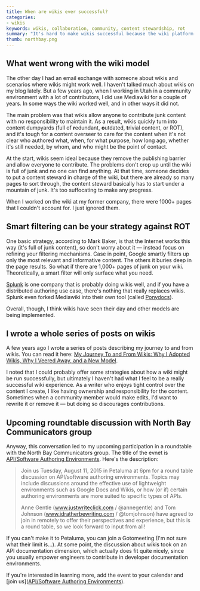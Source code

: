 ```yaml
---
title: When are wikis ever successful?
categories:
- wikis
keywords: wikis, collaboration, community, content stewardship, rot
summary: "It's hard to make wikis successful because the wiki platform doesn't instill contributors with a sense of ownership with the content they create. As a result, wikis often become full of redundant, outdated, and trivial content. I'll share my lessons learned with wikis during a roundtable discussion with the North Bay Communicators group on August 11."
thumb: northbay.png
---
```


## What went wrong with the wiki model
The other day I had an email exchange with someone about wikis and scenarios where wikis might work well. I haven't talked much about wikis on my blog lately. But a few years ago, when I working in Utah in a community environment with a lot of contributors, I did use Mediawiki for a couple of years. In some ways the wiki worked well, and in other ways it did not. 

The main problem was that wikis allow anyone to contribute junk content with no responsibility to maintain it. As a result, wikis quickly turn into content dumpyards (full of **r**edundant, **o**utdated, **t**rivial content, or ROT), and it's tough for a content overseer to care for the content when it's not clear who authored what, when, for what purpose, how long ago, whether it's still needed, by whom, and who might be the point of contact.

At the start, wikis seem ideal because they remove the publishing barrier and allow everyone to contribute. The problems don't crop up until the wiki is full of junk and no one can find anything. At that time, someone decides to put a content steward in charge of the wiki, but there are already so many pages to sort through, the content steward basically has to start under a mountain of junk. It's too suffocating to make any progress.

When I worked on the wiki at my former company, there were 1000+ pages that I couldn't account for. I just ignored them. 

## Smart filtering can be your strategy against ROT
One basic strategy, according to Mark Baker, is that the Internet works this way (it's full of junk content), so don't worry about it &mdash; instead focus on refining your filtering mechanisms. Case in point, Google smartly filters up only the most relevant and informative content. The others it buries deep in the page results. So what if there are 1,000+ pages of junk on your wiki. Theoretically, a smart filter will only surface what you need. 

[Splunk](http://docs.splunk.com/Documentation/Splunk) is one company that is probably doing wikis well, and if you have a distributed authoring use case, there's nothing that really replaces wikis. Splunk even forked Mediawiki into their own tool (called [Ponydocs](http://docs.splunk.com/Documentation/Ponydocs/1.0/Content/WhatisPonydocs)).

Overall, though, I think wikis have seen their day and other models are being implemented.

## I wrote a whole series of posts on wikis
A few years ago I wrote a series of posts describing my journey to and from wikis. You can read it here: [My Journey To and From Wikis: Why I Adopted Wikis, Why I Veered Away, and a New Model](https://idratherbewriting.com/2012/06/11/essay-my-journey-to-and-from-wikis-why-i-adopted-wikis-why-i-veered-away-from-them-and-a-new-model-for-collaboration/).

I noted that I could probably offer some strategies about how a wiki might be run successfully, but ultimately I haven't had what I feel to be a really successful wiki experience. As a writer who enjoys tight control over the content I create, I like having ownership and responsibility for the content. Sometimes when a community member would make edits, I'd want to rewrite it or remove it &mdash; but doing so discourages contributions.

## Upcoming roundtable discussion with North Bay Communicators group
Anyway, this conversation led to my upcoming participation in a roundtable with the North Bay Communicators group. The title of the evnet is [API/Software Authoring Environments](http://www.northbaycommunicators.org/2015/07/august-meeting-apisoftware-authoring-environments/). Here's the description:

>Join us Tuesday, August 11, 2015 in Petaluma at 6pm for a round table discussion on API/software authoring environments. Topics may include discussions around the effective use of lightweight environments such as Google Docs and Wikis, or how (or if) certain authoring environments are more suited to specific types of APIs.
>
>Anne Gentle (www.justwriteclick.com / @annegentle) and Tom Johnson (www.idratherbewriting.com / @tomjohnson) have agreed to join in remotely to offer their perspectives and experience, but this is a round table, so we look forward to input from all!

If you can't make it to Petaluma, you can join a Gotomeeting (I'm not sure what their limit is...). At some point, the discussion about wikis took on an API documentation dimension, which actually does fit quite nicely, since you usually empower engineers to contribute in developer documentation environments. 

If you're interested in learning more, add the event to your calendar and [join us]([API/Software Authoring Environments](http://www.northbaycommunicators.org/2015/07/august-meeting-apisoftware-authoring-environments/)).

